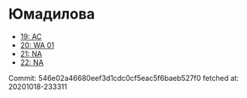 # Юмадилова
- [19: AC](19.md)
- [20: WA 01](20.md)
- [21: NA](21.md)
- [22: NA](22.md)

Commit: 546e02a46680eef3d1cdc0cf5eac5f6baeb527f0
 fetched at: 20201018-233311
